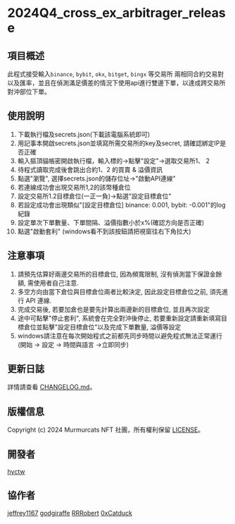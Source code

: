 # 2024Q4_cross_ex_arbitrager_release


## 項目概述
此程式接受輸入`binance`, `bybit`, `okx`, `bitget`, `bingx` 等交易所 兩相同合約交易對以及匯率，並且在偵測滿足價差的情況下使用api進行雙邊下單，以達成跨交易所對沖部位下單。


## 使用說明
1. 下載執行檔及secrets.json(下載該電腦系統即可)
2. 用記事本開啟secrets.json並填寫所需交易所的key及secret, 請確認綁定IP是否正確
3. 輸入摳頂貓帳密開啟執行檔，輸入標的->點擊"設定"->選取交易所1、 2
4. 待程式讀取完成後會跳出合約1、2 的買賣 & 溢價資訊
5. 點選"瀏覽", 選擇secrets.json的儲存位址->"啟動API連線"
6. 若連線成功會出現交易所1,2的該幣種倉位
7. 設定交易所1.2目標倉位(一正一負)->點選"設定目標倉位"
8. 若設定成功會出現類似"[設定目標倉位] binance: 0.001, bybit: -0.001"的log紀錄
9. 設定單次下單數量、下單間隔、溢價指數小於x%(確認方向是否正確)
10. 點選"啟動套利" (windows看不到該按鈕請把視窗往右下角拉大)

## 注意事項
1. 請預先估算好兩邊交易所的目標倉位, 因為頻寬限制, 沒有偵測當下保證金餘額, 需使用者自己注意.
2. 多空方向由當下倉位與目標倉位兩者比較決定, 因此設定目標倉位之前, 須先進行 API 連線.
3. 完成交易後, 若要加倉也是要先計算出兩邊新的目標倉位, 並且再次設定
4. 途中可點擊"停止套利", 系統會在完全對沖後停止, 若要重新設定請重新填寫目標倉位並點擊"設定目標倉位"以及完成下單數量, 溢價等設定
5. windows請注意在每次開始程式之前都先同步時間以避免程式無法正常運行(開始 -> 設定 -> 時間與語言 ->立即同步)


## 更新日誌
詳情請查看 [CHANGELOG.md](CHANGELOG.md)。

## 版權信息
Copyright (c) 2024 Murmurcats NFT 社團，所有權利保留 [LICENSE](LICENSE)。

## 開發者
[hyctw](https://github.com/hyc5566)

## 協作者
[jeffrey1167](https://github.com/jeffrey1167)
[godgiraffe](https://github.com/godgiraffe)
[RRRobert](https://github.com/yuying990718)
[0xCatduck](https://github.com/0xCatduck)
